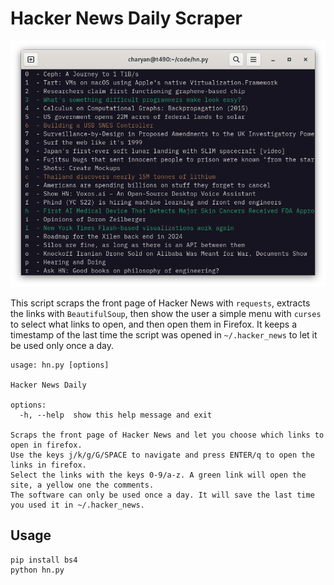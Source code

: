 # Hacker News Daily Scraper

![screenshot](screenshot.png)

This script scraps the front page of Hacker News with `requests`, extracts the links with `BeautifulSoup`, then show the user a simple menu with `curses` to select what links to open, and then open them in Firefox. It keeps a timestamp of the last time the script was opened in `~/.hacker_news` to let it be used only once a day.

```
usage: hn.py [options]

Hacker News Daily

options:
  -h, --help  show this help message and exit

Scraps the front page of Hacker News and let you choose which links to open in firefox.
Use the keys j/k/g/G/SPACE to navigate and press ENTER/q to open the links in firefox.
Select the links with the keys 0-9/a-z. A green link will open the site, a yellow one the comments.
The software can only be used once a day. It will save the last time you used it in ~/.hacker_news.
```

## Usage
```
pip install bs4
python hn.py
```